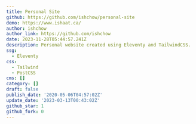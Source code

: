 ```yaml
---
title: Personal Site
github: https://github.com/ishchow/personal-site
demo: https://www.ishaat.ca/
author: ishchow
author_link: https://github.com/ishchow
date: 2023-11-28T05:44:57.241Z
description: Personal website created using Eleventy and TailwindCSS.
ssg:
  - Eleventy
css:
  - Tailwind
  - PostCSS
cms: []
category: []
draft: false
publish_date: '2020-05-06T04:57:02Z'
update_date: '2023-03-13T00:43:02Z'
github_star: 1
github_fork: 0
---
```

